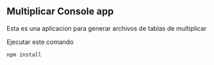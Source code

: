 ## Multiplicar Console app

Esta es una aplicacion para generar archivos de tablas de multiplicar

Ejecutar este comando

```
npm install
```